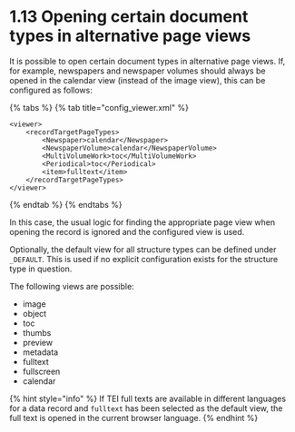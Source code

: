 # 1.13 Opening certain document types in alternative page views

It is possible to open certain document types in alternative page views. If, for example, newspapers and newspaper volumes should always be opened in the calendar view (instead of the image view), this can be configured as follows:

{% tabs %}
{% tab title="config_viewer.xml" %}
```markup
<viewer>
    <recordTargetPageTypes>
        <Newspaper>calendar</Newspaper>
        <NewspaperVolume>calendar</NewspaperVolume>
        <MultiVolumeWork>toc</MultiVolumeWork>
        <Periodical>toc</Periodical>
        <item>fulltext</item>
    </recordTargetPageTypes>
</viewer>
```
{% endtab %}
{% endtabs %}

In this case, the usual logic for finding the appropriate page view when opening the record is ignored and the configured view is used.&#x20;

Optionally, the default view for all structure types can be defined under `_DEFAULT`. This is used if no explicit configuration exists for the structure type in question.&#x20;

The following views are possible:

* image
* object
* toc
* thumbs
* preview
* metadata
* fulltext
* fullscreen
* calendar

{% hint style="info" %}
If TEI full texts are available in different languages for a data record and `fulltext` has been selected as the default view, the full text is opened in the current browser language.
{% endhint %}
